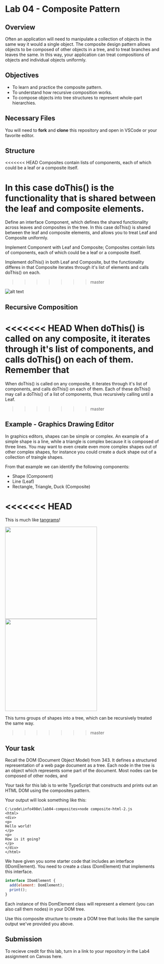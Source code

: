 # Lab 04 - Composite Pattern

## Overview
Often an application will need to manipulate a collection of objects in the same way it would a single object. The composite design pattern allows objects to be composed of other objects in a tree, and to treat branches and leaves the same. In this way, your application can treat compositions of objects and individual objects uniformly.

## Objectives
- To learn and practice the composite pattern.
- To understand how recursive composition works.
- To compose objects into tree structures to represent whole-part hierarchies.

## Necessary Files
You will need to **fork** and **clone** this repository and open in VSCode or your favorite editor.


## Structure
<<<<<<< HEAD
Composites contain lists of components, each of which could be a leaf or a composite itself.

In this case doThis() is the functionality that is shared between the leaf and composite elements.
=======
Define an interface Component, which defines the shared functionality across leaves and composites in the tree. In this case doThis() is shared between the leaf and composite elements, and allows you to treat Leaf and Composite uniformly.

Implement Component with Leaf and Composite; Composites contain lists of components, each of which could be a leaf or a composite itself.

Implement doThis() in both Leaf and Composite, but the functionality differes in that Composite iterates through it's list of elements and calls doThis() on each.
>>>>>>> master

![alt text](https://sourcemaking.com/files/v2/content/patterns/Composite.svg "Composite Pattern")

## Recursive Composition

<<<<<<< HEAD
When doThis() is called on any composite, it iterates through it's list of components, and calls doThis() on each of them. Remember that 
=======
When doThis() is called on any composite, it iterates through it's list of components, and calls doThis() on each of them. Each of these doThis() may call a doThis() of a list of components, thus recursively calling until a Leaf.
>>>>>>> master

## Example - Graphics Drawing Editor

In graphics editors, shapes can be simple or complex. An example of a simple shape is a line, while a triangle is complex because it is composed of three lines. You may want to even create even more complex shapes out of other complex shapes, for instance you could create a duck shape out of a collection of traingle shapes.

From that example we can identify the following components:
+ Shape (Component)
+ Line (Leaf)
+ Rectangle, Triangle, Duck (Composite)

<<<<<<< HEAD
=======
This is much like [tangrams](https://en.wikipedia.org/wiki/Tangram)!

<img src="https://s3.amazonaws.com/media-p.slid.es/uploads/377018/images/2152390/dc7rMnpc9.jpeg" width="300">
<img src="https://s3.amazonaws.com/media-p.slid.es/uploads/377018/images/2152408/Screen_Shot_2016-01-20_at_11.10.19_AM.png" width="300">

This turns groups of shapes into a tree, which can be recursively treated the same way.

>>>>>>> master

## Your task

Recall the DOM (Document Object Model) from 343. It defines a structured representation of a web page document as a tree. Each node in the tree is an object which represents some part of the document. Most nodes can be composed of other nodes, and 

Your task for this lab is to write TypeScript that constructs and prints out an HTML DOM using the composites pattern.

Your output will look something like this:

```
C:\code\info498e\lab04-composites>node composite-html-2.js
<html>
<div>
<p>
Hello world!
</p>
<p>
How is it going?
</p>
</div>
</html>

```

We have given you some starter code that includes an interface (IDomElement). You need to create a class (DomElement) that implements this interface.

```javascript
interface IDomElement {
  add(element: DomElement);
  print();
}
```

Each instance of this DomElement class will represent a element (you can also call them nodes) in your DOM tree.

Use this composite structure to create a DOM tree that looks like the sample output we've provided you above.


## Submission
To recieve credit for this lab, turn in a link to your repository in the Lab4 assignment on Canvas here.



